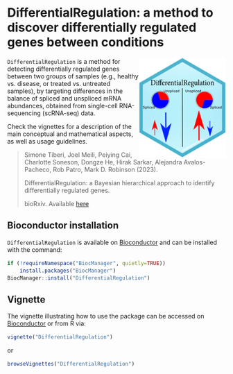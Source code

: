 # DifferentialRegulation: a method to discover differentially regulated genes between conditions

<img src="inst/extdata/DifferentialRegulation.png" width="200" align="right"/> 

`DifferentialRegulation` is a method for detecting differentially regulated genes between two groups of samples (e.g., healthy vs. disease, or treated vs. untreated samples), by targeting differences in the balance of spliced and unspliced mRNA abundances, obtained from single-cell RNA-sequencing (scRNA-seq) data.

Check the vignettes for a description of the main conceptual and mathematical aspects, as well as usage guidelines.

> Simone Tiberi, Joel Meili, Peiying Cai, Charlotte Soneson, Dongze He, Hirak Sarkar, Alejandra Avalos-Pacheco, Rob Patro, Mark D. Robinson (2023).
>
> DifferentialRegulation: a Bayesian hierarchical approach to identify differentially regulated genes.
>
> bioRxiv.
> Available [here](https://doi.org/10.1101/2023.08.17.553679)


## Bioconductor installation 
`DifferentialRegulation` is available on [Bioconductor](https://bioconductor.org/packages/DifferentialRegulation) and can be installed with the command:
``` r
if (!requireNamespace("BiocManager", quietly=TRUE))
    install.packages("BiocManager")
BiocManager::install("DifferentialRegulation")
```

## Vignette
The vignette illustrating how to use the package can be accessed on 
[Bioconductor](https://bioconductor.org/packages/DifferentialRegulation)
or from R via:
``` r
vignette("DifferentialRegulation")
```
or
``` r
browseVignettes("DifferentialRegulation")
```
